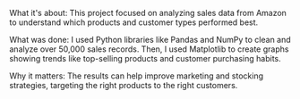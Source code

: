 What it's about:
This project focused on analyzing sales data from Amazon to understand which products and customer types performed best.

What was done:
I used Python libraries like Pandas and NumPy to clean and analyze over 50,000 sales records. Then, I used Matplotlib to create graphs showing trends like top-selling products and customer purchasing habits.

Why it matters:
The results can help improve marketing and stocking strategies, targeting the right products to the right customers.
